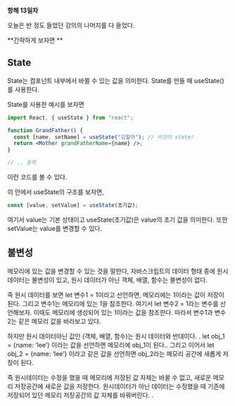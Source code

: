 **항해 13일차**

오늘은 반 정도 들었던 강의의 나머지를 다 들었다.

**간략하게 보자면 **

## State

State는 컴포넌트 내부에서 바뀔 수 있는 값을 의미한다. State를 만들 때 useState()를 사용한다.

State를 사용한 예시를 보자면

```jsx
import React, { useState } from "react";

function GrandFather() {
  const [name, setName] = useState("김할아"); // 이것이 state!
  return <Mother grandFatherName={name} />;
}

// .. 중략
```

이런 코드를 볼 수 있다.

이 안에서 useState의 구조를 보자면,

```jsx
const [value, setValue] = useState(초기값);
```

여기서 value는 기본 상태이고 useState(초기값)은 value의 초기 값을 의미한다. 또한 setValue는 value를 변경할 수 있다.

## 불변성

메모리에 있는 값을 변경할 수 있는 것을 말한다, 자바스크립트의 데이터 형태 중에 원시 데이터는 불변성이 있고, 원시 데이터가 아닌 객체, 배열, 함수는 불변성이 없다.

즉 원시 데이터를 보면 let 변수1 = 1이라고 선언하면, 메모리에는 1이라는 값이 저장이 된다. 그리고 변수1는 메모리에 있는 1을 참조한다. 여기서 let 변수2 = 1라는 변수를 선언해보자. 이때도 메모리에 생성되어 있는 1이라는 값을 참조한다. 따라서 변수1과 변수2는 같은 메모리 값을 바라보고 있다.

하지만 원시 데이터아닌 값인 (객체, 배열, 함수)는 원시 데이터와 반대이다. . let obj_1 = {name: ‘lee’} 이라는 값을 선언하면 메모리에 obj_1이 된다.. 그리고 이어서 let obj_2 = {name: ‘lee’} 이라고 같은 값을 선언하면 obj_2라는 메모리 공간에 새롭게 저장이 된다.

즉 원시데이터는 수정을 했을 때 메모리에 저장된 값 자체는 바꿀 수 없고, 새로운 메모리 저장공간에 새로운 값을 저장한다. 원시데이터가 아닌 데이터는 수정했을 때 기존에 저장되어 있던 메모리 저장공간의 값 자체를 바꿔버린다. .
